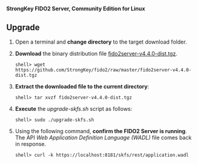 #### StrongKey FIDO2 Server, Community Edition for Linux

## Upgrade

1. Open a terminal and **change directory** to the target download folder.

2.  **Download** the binary distribution file [fido2server-v4.4.0-dist.tgz](https://github.com/StrongKey/fido2/raw/master/fido2server-v4.4.0-dist.tgz).

    ```
    shell> wget https://github.com/StrongKey/fido2/raw/master/fido2server-v4.4.0-dist.tgz
    ```

3.  **Extract the downloaded file to the current directory**:

    ```
    shell> tar xvzf fido2server-v4.4.0-dist.tgz
    ```
    
4.  **Execute** the _upgrade-skfs.sh_ script as follows:

    ```
    shell> sudo ./upgrade-skfs.sh
    ```

5. Using the following command, **confirm the FIDO2 Server is running**. The API _Web Application Definition Language (WADL)_ file comes back in response.

    ```
    shell> curl -k https://localhost:8181/skfs/rest/application.wadl
    ```
